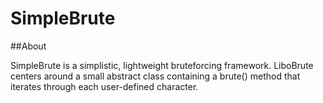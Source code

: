 # SimpleBrute

##About

SimpleBrute is a simplistic, lightweight bruteforcing framework. LiboBrute centers around a small abstract class containing a brute() method that iterates through each user-defined character.
